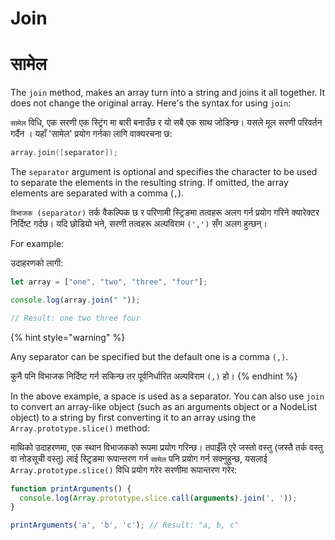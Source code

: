 # Join

# सामेल

The `join` method, makes an array turn into a string and joins it all together. It does not change the original array. Here's the syntax for using `join`:

`सामेल` विधि, एक सरणी एक स्ट्रिंग मा बारी बनाउँछ र यो सबै एक साथ जोडिन्छ। यसले मूल सरणी परिवर्तन गर्दैन । यहाँ 'सामेल' प्रयोग गर्नका लागि वाक्यरचना छ:

```c
array.join([separator]);
```

The `separator` argument is optional and specifies the character to be used to separate the elements in the resulting string. If omitted, the array elements are separated with a comma (`,`).

`विभाजक (separator)` तर्क वैकल्पिक छ र परिणामी स्ट्रिङमा तत्वहरू अलग गर्न प्रयोग गरिने क्यारेक्टर निर्दिष्ट गर्दछ। यदि छोडियो भने, सरणी तत्वहरू अल्पविराम `(',')` सँग अलग हुन्छन्।

For example:

उदाहरणको लागी:

```javascript
let array = ["one", "two", "three", "four"]; 

console.log(array.join(" ")); 

// Result: one two three four
```

{% hint style="warning" %}


Any separator can be specified but the default one is a comma `(,)`.

कुनै पनि विभाजक निर्दिष्ट गर्न सकिन्छ तर पूर्वनिर्धारित अल्पविराम `(,)` हो।
{% endhint %}

In the above example, a space is used as a separator. You can also use `join` to convert an array-like object (such as an arguments object or a NodeList object) to a string by first converting it to an array using the `Array.prototype.slice()` method:

माथिको उदाहरणमा, एक स्थान विभाजकको रूपमा प्रयोग गरिन्छ। तपाईँले एरे जस्तो वस्तु (जस्तै तर्क वस्तु वा नोडसूची वस्तु) लाई स्ट्रिङमा रूपान्तरण गर्न `सामेल` पनि प्रयोग गर्न सक्नुहुन्छ, यसलाई `Array.prototype.slice()` विधि प्रयोग गरेर सरणीमा रूपान्तरण गरेर:

```javascript
function printArguments() {
  console.log(Array.prototype.slice.call(arguments).join(', '));
}

printArguments('a', 'b', 'c'); // Result: "a, b, c"
```
